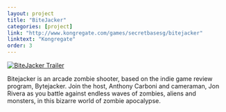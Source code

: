 ```yaml
---
layout: project
title: "BiteJacker"
categories: [project]
link: "http://www.kongregate.com/games/secretbasesg/bitejacker"
linktext: "Kongregate"
order: 3
---
```


<a href="https://www.youtube.com/watch?v=lgskCLFrb1o">
<img class="one" src="http://img.youtube.com/vi/lgskCLFrb1o/maxresdefault.jpg" alt="BiteJacker Trailer">
</a>

Bitejacker is an arcade zombie shooter, based on the indie game review program, Bytejacker. Join the host, Anthony Carboni and cameraman, Jon Rivera as you battle against endless waves of zombies, aliens and monsters, in this bizarre world of zombie apocalypse.